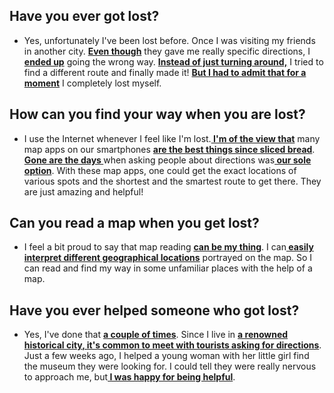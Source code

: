 ## Have you ever got lost?
- Yes, unfortunately I've been lost before. Once I was visiting my friends in another city. <b><u>Even though</u></b> they gave me really specific directions, I <b><u>ended up</u></b> going the wrong way. <b><u>Instead of just turning around,</u></b> I tried to find a different route and finally made it! <b><u>But I had to admit that for a moment</u></b> I completely lost myself.
## How can you find your way when you are lost?
- I use the Internet whenever I feel like I'm lost.<b><u> I'm of the view that</u></b> many map apps on our smartphones <b><u>are the best things since sliced bread</u></b>. <b><u>Gone are the days </u></b>when asking people about directions was<b><u> our sole option</u></b>. With these map apps, one could get the exact locations of various spots and the shortest and the smartest route to get there. They are just amazing and helpful!
## Can you read a map when you get lost?
- I feel a bit proud to say that map reading <b><u>can be my thing</u></b>. I can<b><u> easily interpret different geographical locations</u></b> portrayed on the map. So I can read and find my way in some unfamiliar places with the help of a map.
## Have you ever helped someone who got lost?
- Yes, I've done that <b><u>a couple of times</u></b>. Since I live in <b><u>a renowned historical city</u></b><b><u>, it's common to meet with tourists asking for directions</u></b>. Just a few weeks ago, I helped a young woman with her little girl find the museum they were looking for. I could tell they were really nervous to approach me, but<b><u> I was happy for being helpful</u></b>.